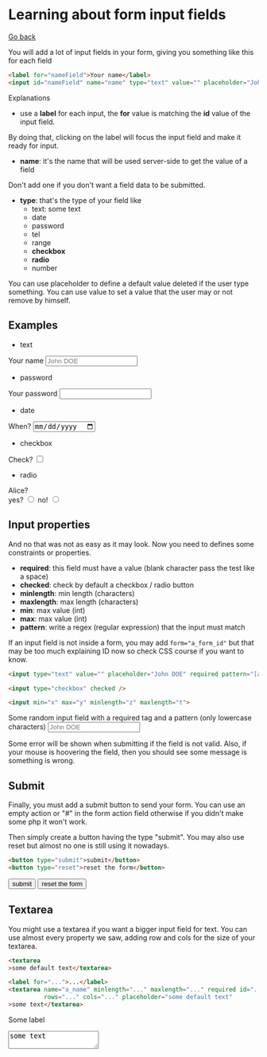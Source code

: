 # Learning about form input fields

[Go back](..)

You will add a lot of input fields in your form,
giving you something like this for each field

```html
<label for="nameField">Your name</label>
<input id="nameField" name="name" type="text" value="" placeholder="John DOE" />
```

Explanations

* use a **label** for each input, the **for** value
is matching the **id** value of the input field.
  
By doing that, clicking on the label will focus
the input field and make it ready for input.

* **name**: it's the name that will be used server-side
to get the value of a field
  
Don't add one if you don't want a field data
to be submitted.

* **type**: that's the type of your field like
    * text: some text
    * date
    * password
    * tel
    * range
    * **checkbox**
    * **radio**
    * number
    
You can use placeholder to define a default value deleted
if the user type something. You can use value to set
a value that the user may or not remove by himself.

<div class="sr"></div>

## Examples

* text

<label for="nameField">Your name</label>
<input id="nameField" name="name" type="text" value="" placeholder="John DOE" />

* password

<label for="pass">Your password</label>
<input id="pass" name="pass" type="password" />

* date

<label for="date">When?</label>
<input id="date" name="date" type="date" />

* checkbox

<label for="date">Check?</label>
<input id="date" name="date" type="checkbox" />

* radio

Alice? <br>
<label for="yes">yes?</label>
<input name="alice" id="yes" name="yes" type="radio" />
<label for="no">no!</label>
<input name="alice" id="no" name="no" type="radio" />

<div class="sl"></div>

## Input properties

And no that was not as easy as it may look. Now you need to defines some
constraints or properties.

* **required**: this field must have a value (blank character pass the test like a space)
* **checked**: check by default a checkbox / radio button
* **minlength**: min length (characters)
* **maxlength**: max length (characters)
* **min**: max value (int)
* **max**: max value (int)
* **pattern**: write a regex (regular expression) that the input must match

If an input field is not inside a form, you may add ``form="a_form_id"``
but that may be too much explaining ID now so check CSS course if you
want to know.

```html
<input type="text" value="" placeholder="John DOE" required pattern="[a-z]+" />

<input type="checkbox" checked />

<input min="x" max="y" minlength="z" maxlength="t">
```

Some random input field with a required tag and a pattern (only lowercase characters)
<input type="text" value="" placeholder="John DOE" required pattern="[a-z]+" />

Some error will be shown when submitting if the field is not valid. Also,
if your mouse is hoovering the field, then you should see some message
is something is wrong.

<div class="sr"></div>

## Submit

Finally, you must add a submit button to send your form. You can
use an empty action or "#" in the form action field otherwise if you
didn't make some php it won't work.

Then simply create a button having the type "submit". You may also
use reset but almost no one is still using it nowadays.

```html
<button type="submit">submit</button>
<button type="reset">reset the form</button>
```

<button type="submit">submit</button>
<button type="reset">reset the form</button>

<div class="sl"></div>

## Textarea

You might use a textarea if you want a bigger input field for text.
You can use almost every property we saw, adding row and cols for the size
of your textarea.

```html
<textarea
>some default text</textarea>

<label for="...">...</label>
<textarea name="a_name" minlength="..." maxlength="..." required id="..."
          rows="..." cols="..." placeholder="some default text"
>some text</textarea>
```

<label for="tare">Some label</label>
<textarea id="tare" rows="..." cols="..." placeholder="some default text">some text</textarea>